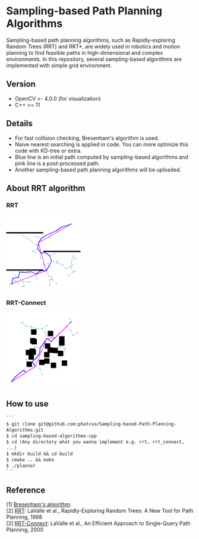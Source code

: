 Sampling-based Path Planning Algorithms
==============

Sampling-based path planning algorithms, such as Rapidly-exploring Random Trees (RRT) and RRT*, are widely used in robotics and motion planning to find feasible paths in high-dimensional and complex environments. In this repository, several sampling-based algorithms are implemented with simple grid environment.

Version
-----

* OpenCV >- 4.0.0 (for visualization)
* C++ >= 11

Details
-----

* For fast collision checking, Bresenham's algorithm is used.
* Naive nearest searching is applied in code. You can more optimize this code with KD-tree or extra.
* Blue line is an initial path computed by sampling-based algorithms and pink line is a post-processed path.
* Another sampling-based path planning algorithms will be uploaded.

About RRT algorithm
-----

### RRT
<img src="./rrt/rrt_result.png" width="200" height="200">

### RRT-Connect
<img src="./rrt_connect/rrt_connect.png" width="200" height="200">


How to use
-----

    ```
    $ git clone git@github.com:phatcvo/Sampling-based-Path-Planning-Algorithms.git
    $ cd sampling-based-algorithms-cpp
    $ cd (Any directory what you wanna implement e.g. rrt, rrt_connect, ...)
    $ mkdir build && cd build
    $ cmake .. && make
    $ ./planner
    ```

Reference
-----
 
[1] [Bresenham's algorithm](http://members.chello.at/~easyfilter/bresenham.html).   
[2] [RRT](): LaValle et al., Rapidly-Exploring Random Trees: A New Tool for Path Planning, 1998   
[2] [RRT-Connect](http://www.cs.cmu.edu/afs/andrew/scs/cs/15-494-sp13/nslobody/Class/readings/kuffner_icra2000.pdf): LaValle et al., An Efficient Approach to Single-Query Path Planning, 2000   
